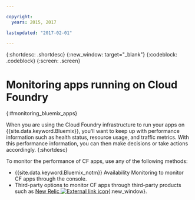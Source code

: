 ```yaml
---

copyright:
  years: 2015, 2017

lastupdated: "2017-02-01"

---
```



{:shortdesc: .shortdesc}
{:new_window: target="_blank"}
{:codeblock: .codeblock}
{:screen: .screen}


# Monitoring apps running on Cloud Foundry
 {:#monitoring_bluemix_apps}

When you are using the Cloud Foundry infrastructure to run your apps on {{site.data.keyword.Bluemix}}, you'll want to keep up with performance information such as health status, resource usage, and traffic metrics. With this performance information, you can then make decisions or take actions accordingly.
{:shortdesc}

To monitor the performance of CF apps, use any of the following methods:

* {{site.data.keyword.Bluemix_notm}} Availability Monitoring to monitor CF apps through the console.
* Third-party options to monitor CF apps through third-party products such as [New Relic ![External link icon](../../../icons/launch-glyph.svg "External link icon")](http://newrelic.com/){:new_window}.





